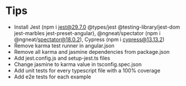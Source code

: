 # Tips

- Install Jest (npm i jest@29.7.0 @types/jest @testing-library/jest-dom jest-marbles jest-preset-angular), @ngneat/spectator (npm i @ngneat/spectator@18.0.2),
Cypress (npm i cypress@13.13.2)
- Remove karma test runner in angular.json
- Remove all karma and jasmine dependencies from package.json
- Add jest.config.js and setup-jest.ts files
- Change jasmine to karma value in tsconfig.spec.json
- Add unit tests for every typescript file with a 100% coverage
- Add e2e tests for each example
